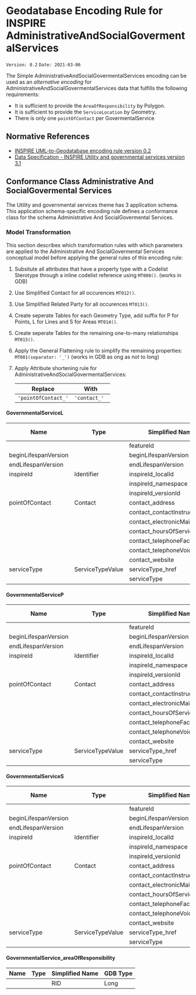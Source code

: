 # Geodatabase Encoding Rule for INSPIRE AdministrativeAndSocialGovermentalServices

`Version: 0.2`
`Date: 2021-03-06`

The Simple AdministrativeAndSocialGovermentalServices encoding can be used as an *alternative encoding* for AdministrativeAndSocialGovermentalServices data that fulfills the following requirements:

* It is sufficient to provide the `AreaOfResponsibility` by Polygon. 
* It is sufficient to provide the `ServiceLocation` by Geometry.  
* There is only one `pointOfContact` per GovermentalService



## Normative References

* [INSPIRE UML-to-Geodatabase encoding rule version 0.2](GeodatabaseEncoding.md)
* [Data Specification - INSPIRE Utility and governmental services version 3.1](https://inspire.ec.europa.eu/Themes/136/2892)

## Conformance Class Administrative And SocialGovermental Services

The Utility and governmental services theme has 3 application schema. This application schema-specific encoding rule defines a conformance class for the schema Administrative And SocialGovermental Services.

### Model Transformation

This section describes which transformation rules with which parameters are applied to the Administrative And SocialGovermental Services conceptual model before applying the general rules of this encoding rule:
 

1. Subsitute all attributes that have a property type with a Codelist Sterotype through a inline codelist reference using `MT008()`. (works in GDB)
2. Use Simplified Contact for all occurences `MT012()`. 
2. Use Simplified Related Party for all occurences `MT013()`. 
3. Create seperate Tables for each Geometry Type, add suffix for P for Points, L for Lines and S for Areas `MT014()`.
4. Create seperate Tables for the remaining one-to-many relationships `MT015()`.
5. Apply the General Flattening rule to simplify the remaining properties: `MT001(separator: '_')` (works in GDB as ong as not to long)
6. Apply Attribute shortening rule for AdministrativeAndSocialGovermentalServices:

    |Replace|With|
    |----|----|
    |`'pointOfContact_'`|`'contact_' `|
    



#### GovernmentalServiceL

|Name|Type|Simplified Name|GDB Type|
|------|------|------|------|
|||featureId|Long|
|beginLifespanVersion||beginLifespanVersion|Text|
|endLifespanVersion||endLifespanVersion|Text|
|inspireId|Identifier|inspireId_localId|Text|
|||inspireId_namespace|Text|
|||inspireId_versionId|Text|
|pointOfContact|Contact|contact_address|Text|
|||contact_contactInstructions|Text|
|||contact_electronicMailAddress|Text|
|||contact_hoursOfService|Text|
|||contact_telephoneFacsimile|Text|
|||contact_telephoneVoice|Text|
|||contact_website|Text|
|serviceType|ServiceTypeValue|serviceType_href|Text|
|||serviceType|Text|

#### GovernmentalServiceP

|Name|Type|Simplified Name|GDB Type|
|------|------|------|------|
|||featureId|Long|
|beginLifespanVersion||beginLifespanVersion|Text|
|endLifespanVersion||endLifespanVersion|Text|
|inspireId|Identifier|inspireId_localId|Text|
|||inspireId_namespace|Text|
|||inspireId_versionId|Text|
|pointOfContact|Contact|contact_address|Text|
|||contact_contactInstructions|Text|
|||contact_electronicMailAddress|Text|
|||contact_hoursOfService|Text|
|||contact_telephoneFacsimile|Text|
|||contact_telephoneVoice|Text|
|||contact_website|Text|
|serviceType|ServiceTypeValue|serviceType_href|Text|
|||serviceType|Text|

#### GovernmentalServiceS

|Name|Type|Simplified Name|GDB Type|
|------|------|------|------|
|||featureId|Long|
|beginLifespanVersion||beginLifespanVersion|Text|
|endLifespanVersion||endLifespanVersion|Text|
|inspireId|Identifier|inspireId_localId|Text|
|||inspireId_namespace|Text|
|||inspireId_versionId|Text|
|pointOfContact|Contact|contact_address|Text|
|||contact_contactInstructions|Text|
|||contact_electronicMailAddress|Text|
|||contact_hoursOfService|Text|
|||contact_telephoneFacsimile|Text|
|||contact_telephoneVoice|Text|
|||contact_website|Text|
|serviceType|ServiceTypeValue|serviceType_href|Text|
|||serviceType|Text|

#### GovernmentalService_areaOfResponsibility

|Name|Type|Simplified Name|GDB Type|
|------|------|------|------|
|||RID|Long|
